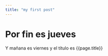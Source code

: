 ```yaml
---
title: "my first post"
---
```

# Por fin es jueves
Y mañana es viernes
y el título es {{page.title}}